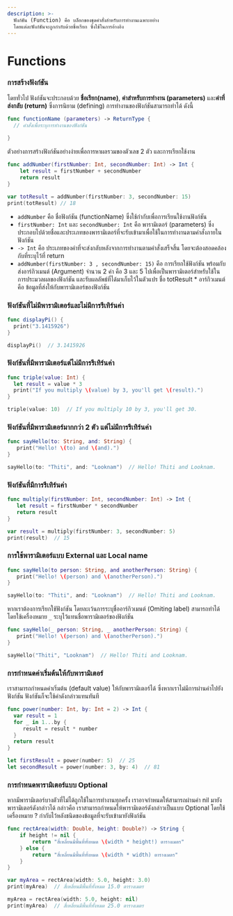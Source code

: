 ```yaml
---
description: >-
  ฟังก์ชัน (Function) คือ บล็อกของชุดคำสั่งสำหรับการทำงานเฉพาะอย่าง
  โดยแต่ละฟังก์ชันจะถูกกำกับด้วยชื่อเรียก ซึ่งใช้ในการอ้างอิง
---
```


# Functions

### การสร้างฟังก์ชัน

โดยทั่วไป ฟังก์ชันจะประกอบด้วย **ชื่อเรียก\(name\)**, **ค่าสำหรับการทำงาน \(parameters\)** และ**ค่าที่ส่งกลับ \(return\)** ซึ่งการนิยาม \(defining\) การทำงานของฟังก์ชันสามารถทำได้ ดังนี้

```swift
func functionName (parameters) -> ReturnType {
  // คำสั่งเพื่อระบุการทำงานของฟังก์ชัน
  
}
```

ตัวอย่างการสร้างฟังก์ชันอย่างง่ายเพื่อการหาผลรวมของตัวเลข 2 ตัว และการเรียกใช้งาน

```swift
func addNumber(firstNumber: Int, secondNumber: Int) -> Int {
    let result = firstNumber + secondNumber
    return result
}

var totResult = addNumber(firstNumber: 3, secondNumber: 15)
print(totResult) // 18
```

* `addNumber`  คือ ชื่อฟังก์ชัน \(functionName\) ซึ่งใช้กำกับเพื่อการเรียนใช้งานฟังก์ชัน
* `firstNumber: Int` และ `secondNumber: Int`  คือ พารามิเตอร์ \(parameters\) ซึ่งประกอบไปด้วยชื่อและประเภทของพารามิเตอร์ที่จะรับเข้ามาเพื่อใช้ในการทำงานตามคำสั่งภายในฟังก์ชัน
* `-> Int` คือ ประเภทของค่าที่จะส่งกลับหลังจากการทำงานตามคำสั่งเสร็จสิ้น โดยจะต้องสอดคล้องกับที่ระบุไว้ที่ return
* `addNumber(firstNumber: 3 , secondNumber: 15)` คือ การเรียกใช้ฟังก์ชัน พร้อมกับส่งอาร์กิวเมนต์ \(Argument\) จำนวน 2 ค่า คือ 3 และ 5 ไปเพื่อเป็นพารามิเตอร์สำหรับใช้ในการประมวลผลของฟังก์ชัน และรับผลลัพธ์ที่ได้มาเก็บไว้ในตัวแปร ชื่อ totResult  \* อาร์กิวเมนต์  คือ ข้อมูลที่ส่งให้กับพารามิเตอร์ของฟังก์ชัน

### ฟังก์ชันที่ไม่มีพารามิเตอร์และไม่มีการรีเทิร์นค่า

```swift
func displayPi() {
  print("3.1415926")
}

displayPi()  // 3.1415926
```

### ฟังก์ชันที่มีพารามิเตอร์แต่ไม่มีการรีเทิร์นค่า

```swift
func triple(value: Int) {
  let result = value * 3
  print("If you multiply \(value) by 3, you'll get \(result).")
}

triple(value: 10)  // If you multiply 10 by 3, you'll get 30.
```

### ฟังก์ชันที่มีพารามิเตอร์มากกว่า 2 ตัว แต่ไม่มีการรีเทิร์นค่า

```swift
func sayHello(to: String, and: String) {
   print("Hello! \(to) and \(and).")
}

sayHello(to: "Thiti", and: "Looknam")  // Hello! Thiti and Looknam.
```

### ฟังก์ชันที่มีการรีเทิร์นค่า

```swift
func multiply(firstNumber: Int, secondNumber: Int) -> Int {
   let result = firstNumber * secondNumber
   return result
}

var result = multiply(firstNumber: 3, secondNumber: 5)
print(result)  // 15
```

### การใช้พารามิเตอร์แบบ External และ Local name 

```swift
func sayHello(to person: String, and anotherPerson: String) {
   print("Hello! \(person) and \(anotherPerson).")
}

sayHello(to: "Thiti", and: "Looknam")  // Hello! Thiti and Looknam.
```

หากเราต้องการเรียกใช้ฟังก์ชัน โดยละเว้นการระบุชื่ออาร์กิวเมนต์ \(Omiting label\) สามารถทำได้ โดยใช้เครื่องหมาย  `_`  ระบุไว้แทนชื่อพารามิเตอร์ของฟังก์ชัน

```swift
func sayHello(_ person: String, _ anotherPerson: String) {
   print("Hello! \(person) and \(anotherPerson).")
}

sayHello("Thiti", "Looknam")  // Hello! Thiti and Looknam.
```

### การกำหนดค่าเริ่มต้นให้กับพารามิเตอร์

เราสามารถกำหนดค่าเริ่มต้น \(default value\) ให้กับพารามิเตอร์ได้ ซึ่งหากเราไม่มีการผ่านค่าไปยังฟังก์ชัน ฟังก์ชันก็จะใช้ค่าดังกล่าวแทนทันที

```swift
func power(number: Int, by: Int = 2) -> Int {
  var result = 1
  for _ in 1...by {
     result = result * number
  }
  return result
}

let firstResult = power(number: 5)  // 25
let secondResult = power(number: 3, by: 4)  // 81
```

### การกำหนดพารามิเตอร์แบบ Optional

หากมีพารามิเตอร์บางตัวที่ไม่ได้ถูกใช้ในการทำงานทุกครั้ง เราอาจกำหนดให้สามารถผ่านค่า nil มายังพารามิเตอร์ดังกล่าวได้ กล่าวคือ เราสามารถกำหนดให้พารามิเตอร์ดังกล่าวเป็นแบบ Optional โดยใช้เครื่องหมาย ? กำกับไว้หลังชนิดของข้อมูลที่จะรับเข้ามายังฟังก์ชัน

```swift
func rectArea(width: Double, height: Double?) -> String {
    if height != nil {
        return "สี่เหลี่ยนมีพื้นที่ทั้งหมด \(width * height!) ตารางเมตร"
    } else {
        return "สี่เหลี่ยนมีพื้นที่ทั้งหมด \(width * width) ตารางเมตร"
    }
}

var myArea = rectArea(width: 5.0, height: 3.0)
print(myArea)  // สี่เหลี่ยนมีพื้นที่ทั้งหมด 15.0 ตารางเมตร

myArea = rectArea(width: 5.0, height: nil)
print(myArea)  // สี่เหลี่ยนมีพื้นที่ทั้งหมด 25.0 ตารางเมตร
```





